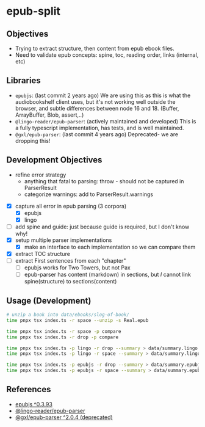 # epub-split

## Objectives

- Trying to extract structure, then content from epub ebook files.
- Need to validate epub concepts: spine, toc, reading order, links (internal, etc)

## Libraries

- `epubjs`: (last commit 2 years ago) We are using this as this is what the audiobookshelf client uses, but it's not working well outside the browser, and subtle differences between node 16 and 18. (Buffer, ArrayBuffer, Blob, assert,..)
- `@lingo-reader/epub-parser`: (actively maintained and developed) This is a fully typescript implementation, has tests, and is well maintained.
- `@gxl/epub-parser`: (last commit 4 years ago) Deprecated- we are dropping this!

## Development Objectives

- refine error strategy
  - anything that fatal to parsing: throw - should not be captured in ParserResult
  - categorize warnings: add to ParserResult.warnings
- [x] capture all error in epub parsing (3 corpora)
  - [x] epubjs
  - [x] lingo
- [ ] add spine and guide: just because guide is required, but I don't know why!
- [x] setup multiple parser implementations
  - [x] make an interface to each implementation so we can compare them
- [x] extract TOC structure
- [ ] extract First sentences from each "chapter"
  - [ ] epubjs works for Two Towers, but not Pax
  - [ ] epub-parser has content (markdown) in sections, but _I_ cannot link spine(structure) to sections(content)

## Usage (Development)

```bash
# unzip a book into data/ebooks/slog-of-book/
time pnpx tsx index.ts -r space --unzip -s Real.epub
```

```bash
time pnpx tsx index.ts -r space -p compare
time pnpx tsx index.ts -r drop -p compare

time pnpx tsx index.ts -p lingo -r drop --summary > data/summary.lingo.drop.md
time pnpx tsx index.ts -p lingo -r space --summary > data/summary.lingo.space.md

time pnpx tsx index.ts -p epubjs -r drop --summary > data/summary.epubjs.drop.md
time pnpx tsx index.ts -p epubjs -r space --summary > data/summary.epubjs.space.md
```

## References

- [epubjs ^0.3.93](https://github.com/futurepress/epub.js)
- [@lingo-reader/epub-parser](https://github.com/hhk-png/lingo-reader/blob/main/packages/epub-parser/README.md)
- [@gxl/epub-parser ^2.0.4 (deprecated)](https://github.com/gaoxiaoliangz/epub-parser)
